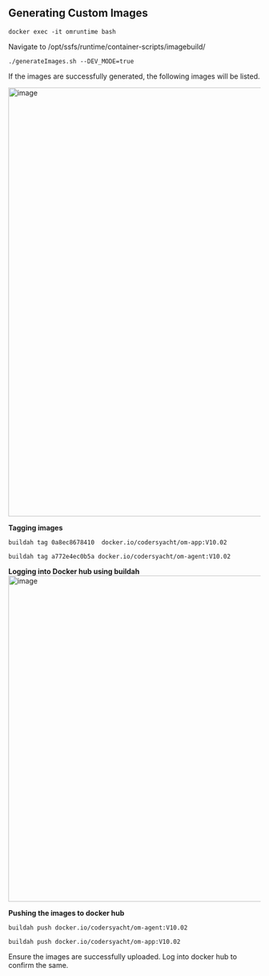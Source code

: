## **Generating Custom Images**

```CMD
docker exec -it omruntime bash
```

Navigate to /opt/ssfs/runtime/container-scripts/imagebuild/

```CMD
./generateImages.sh --DEV_MODE=true
```
If the images are successfully generated, the following images will be listed.

<img width="855" alt="image" src="https://github.com/codersyacht/Public/assets/128015499/dc362bc0-ab34-411b-8f0a-c8e7288c755a">

**Tagging images**
```CMD
buildah tag 0a8ec8678410  docker.io/codersyacht/om-app:V10.02
```
```CMD
buildah tag a772e4ec0b5a docker.io/codersyacht/om-agent:V10.02
```

**Logging into Docker hub using buildah**
<img width="650" alt="image" src="https://github.com/codersyacht/Public/assets/128015499/9b7ce34e-982b-4e6e-a1af-5df12ff5ac12">

**Pushing the images to docker hub**
```CMD
buildah push docker.io/codersyacht/om-agent:V10.02
```
```CMD
buildah push docker.io/codersyacht/om-app:V10.02
```
Ensure the images are successfully uploaded. Log into docker hub to confirm the same.





